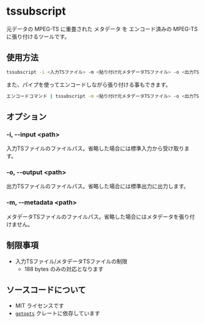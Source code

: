# tssubscript

元データの MPEG-TS に重畳された メタデータ を エンコード済みの MPEG-TS に張り付けるツールです。

## 使用方法

```bash
tssubscript -i <入力TSファイル> -m <貼り付け元メタデータTSファイル> -o <出力TSファイル>
```

また、パイプを使ってエンコードしながら張り付ける事もできます。

```bash
エンコードコマンド | tssubscript -m <貼り付け元メタデータTSファイル> -o <出力TSファイル>
```

## オプション

### -i, --input &lt;path&gt;

入力TSファイルのファイルパス。省略した場合には標準入力から受け取ります。

### -o, --output &lt;path&gt;

出力TSファイルのファイルパス。省略した場合には標準出力に出力します。

### -m, --metadata &lt;path&gt;

メタデータTSファイルのファイルパス。省略した場合にはメタデータを張り付けません。

## 制限事項

* 入力TSファイル/メタデータTSファイルの制限
  * 188 bytes のみの対応となります

## ソースコードについて

* MIT ライセンスです
* [`getopts`](https://github.com/rust-lang/getopts) クレートに依存しています
